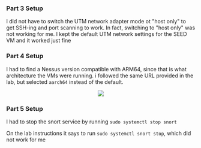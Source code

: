 ### Part 3 Setup
I did not have to switch the UTM network adapter mode ot "host only" to get SSH-ing and port scanning to work. In fact, switching to "host only" was not working for me. I kept the default UTM network settings for the SEED VM and it worked just fine

### Part 4 Setup
I had to find a Nessus version compatible with ARM64, since that is what architecture the VMs were running. i followed the same URL provided in the lab, but selected `aarch64` instead of the default.

<p align="center">
  <image src="../../../images/lab3-nessus.png"></image>
</p>

### Part 5 Setup
I had to stop the snort service by running `sudo systemctl stop snort`

On the lab instructions it says to run `sudo systemctl snort stop`, which did not work for me
